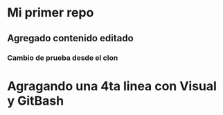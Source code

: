 # Mi primer repo
## Agregado contenido editado
### Cambio de prueba desde el clon
# Agragando una 4ta linea con Visual y GitBash